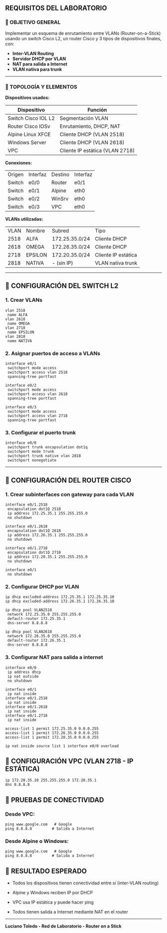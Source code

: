 ## REQUISITOS DEL LABORATORIO
### 🧩 OBJETIVO GENERAL

Implementar un esquema de enrutamiento entre VLANs (Router-on-a-Stick) usando un switch Cisco L2, un router Cisco y 3 tipos de dispositivos finales, con:
- **Inter-VLAN Routing**
- **Servidor DHCP por VLAN**
- **NAT para salida a Internet**
- **VLAN nativa para trunk**
---
### 💪 TOPOLOGÍA Y ELEMENTOS
**Dispositivos usados:**

| Dispositivo         | Función                         |
| ------------------- | ------------------------------- |
| Switch Cisco IOL L2 | Segmentación VLAN               |
| Router Cisco IOSv   | Enrutamiento, DHCP, NAT         |
| Alpine Linux XFCE   | Cliente DHCP (VLAN 2518)        |
| Windows Server      | Cliente DHCP (VLAN 2618)        |
| VPC                 | Cliente IP estática (VLAN 2718) |
**Conexiones:**

|        |          |         |          |
| ------ | -------- | ------- | -------- |
| Origen | Interfaz | Destino | Interfaz |
| Switch | e0/0     | Router  | e0/1     |
| Switch | e0/1     | Alpine  | eth0     |
| Switch | e0/2     | WinSrv  | eth0     |
| Switch | e0/3     | VPC     | eth0     |

**VLANs utilizadas:**

|      |         |                |                     |
| ---- | ------- | -------------- | ------------------- |
| VLAN | Nombre  | Subred         | Tipo                |
| 2518 | ALFA    | 172.25.35.0/24 | Cliente DHCP        |
| 2618 | OMEGA   | 172.26.35.0/24 | Cliente DHCP        |
| 2718 | EPSILON | 172.20.35.0/24 | Cliente IP estática |
| 2818 | NATIVA  | - (sin IP)     | VLAN nativa trunk   |

---
## 🔧 CONFIGURACIÓN DEL SWITCH L2

### 1. Crear VLANs
```batch
vlan 2518
 name ALFA
vlan 2618
 name OMEGA
vlan 2718
 name EPSILON
vlan 2818
 name NATIVA
```

### 2. Asignar puertos de acceso a VLANs

```batch
interface e0/1
 switchport mode access
 switchport access vlan 2518
 spanning-tree portfast

interface e0/2
 switchport mode access
 switchport access vlan 2618
 spanning-tree portfast

interface e0/3
 switchport mode access
 switchport access vlan 2718
 spanning-tree portfast
```
### 3. Configurar el puerto trunk

```batch
interface e0/0
 switchport trunk encapsulation dot1q
 switchport mode trunk
 switchport trunk native vlan 2818
 switchport nonegotiate
```

---
## 🚀 CONFIGURACIÓN DEL ROUTER CISCO

### 1. Crear subinterfaces con gateway para cada VLAN

```batch
interface e0/1.2518
 encapsulation dot1Q 2518
 ip address 172.25.35.1 255.255.255.0
 no shutdown

interface e0/1.2618
 encapsulation dot1Q 2618
 ip address 172.26.35.1 255.255.255.0
 no shutdown

interface e0/1.2718
 encapsulation dot1Q 2718
 ip address 172.20.35.1 255.255.255.0
 no shutdown

interface e0/1
 no shutdown
```
### 2. Configurar DHCP por VLAN

```batch
ip dhcp excluded-address 172.25.35.1 172.25.35.10
ip dhcp excluded-address 172.26.35.1 172.26.35.10

ip dhcp pool VLAN2518
 network 172.25.35.0 255.255.255.0
 default-router 172.25.35.1
 dns-server 8.8.8.8

ip dhcp pool VLAN2618
 network 172.26.35.0 255.255.255.0
 default-router 172.26.35.1
 dns-server 8.8.8.8
```

### 3. Configurar NAT para salida a internet

```batch
interface e0/0
 ip address dhcp
 ip nat outside
 no shutdown

interface e0/1
 ip nat inside
interface e0/1.2518
 ip nat inside
interface e0/1.2618
 ip nat inside
interface e0/1.2718
 ip nat inside

access-list 1 permit 172.25.35.0 0.0.0.255
access-list 1 permit 172.26.35.0 0.0.0.255
access-list 1 permit 172.20.35.0 0.0.0.255

ip nat inside source list 1 interface e0/0 overload
```

## 💼 CONFIGURACIÓN VPC (VLAN 2718 - IP ESTÁTICA)

```batch
ip 172.20.35.10 255.255.255.0 172.20.35.1
dns 8.8.8.8
```

## 🔌 PRUEBAS DE CONECTIVIDAD

### Desde VPC:

```batch
ping www.google.com   # Google
ping 8.8.8.8         # Salida a Internet
```

### Desde Alpine o Windows:

```batch
ping www.google.com   # Google
ping 8.8.8.8         # Salida a Internet
```


## 📄 RESULTADO ESPERADO

- Todos los dispositivos tienen conectividad entre sí (inter-VLAN routing)
    
- Alpine y Windows reciben IP por DHCP
    
- VPC usa IP estática y puede hacer ping
    
- Todos tienen salida a Internet mediante NAT en el router
    

---
**Luciano Toledo - Red de Laboratorio - Router on a Stick**
